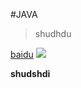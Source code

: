#JAVA 
> shudhdu

[baidu](https://www.baidu.com)
![](http://cdn.sspai.com/attachment/thumbnail/2014/04/15/f96c892fc63933ab186235f7c910753b10f77_mw_800_wm_1_wmp_3.jpg)


**shudshdi**